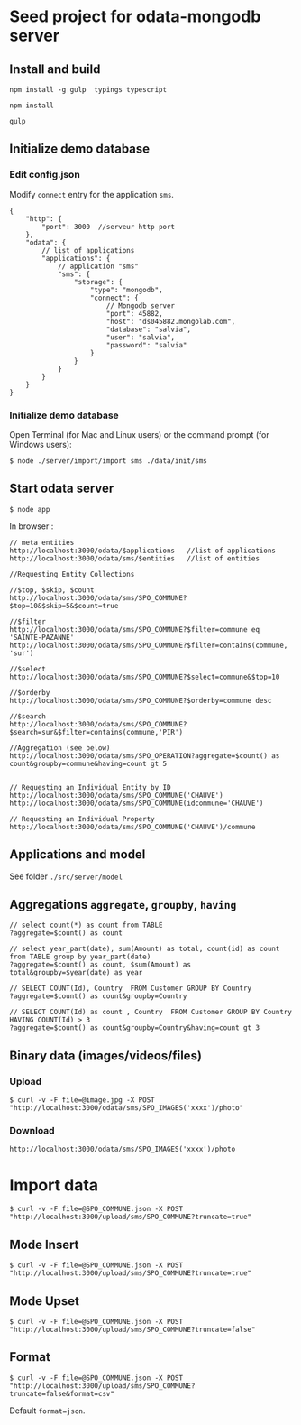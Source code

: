 # Seed project for odata-mongodb server


## Install and build

`npm install -g gulp  typings typescript`

`npm install`

`gulp`

## Initialize demo database

### Edit config.json

Modify `connect` entry for the application `sms`.

```
{
    "http": {
        "port": 3000  //serveur http port
    },
    "odata": {
        // list of applications
        "applications": {
            // application "sms"
            "sms": { 
                "storage": {
                    "type": "mongodb",
                    "connect": {
                        // Mongodb server
                        "port": 45882,
                        "host": "ds045882.mongolab.com",
                        "database": "salvia",
                        "user": "salvia",
                        "password": "salvia"
                    }
                }
            }
        }
    }
}
```

### Initialize demo database

Open Terminal (for Mac and Linux users) or the command prompt (for Windows users):

```
$ node ./server/import/import sms ./data/init/sms
```

## Start odata server
 
```
$ node app
```
In browser :

```
// meta entities 
http://localhost:3000/odata/$applications   //list of applications
http://localhost:3000/odata/sms/$entities   //list of entities

//Requesting Entity Collections

//$top, $skip, $count
http://localhost:3000/odata/sms/SPO_COMMUNE?$top=10&$skip=5&$count=true

//$filter
http://localhost:3000/odata/sms/SPO_COMMUNE?$filter=commune eq 'SAINTE-PAZANNE'
http://localhost:3000/odata/sms/SPO_COMMUNE?$filter=contains(commune, 'sur')

//$select
http://localhost:3000/odata/sms/SPO_COMMUNE?$select=commune&$top=10

//$orderby
http://localhost:3000/odata/sms/SPO_COMMUNE?$orderby=commune desc

//$search
http://localhost:3000/odata/sms/SPO_COMMUNE?$search=sur&$filter=contains(commune,'PIR')

//Aggregation (see below)
http://localhost:3000/odata/sms/SPO_OPERATION?aggregate=$count() as count&groupby=commune&having=count gt 5


// Requesting an Individual Entity by ID
http://localhost:3000/odata/sms/SPO_COMMUNE('CHAUVE')
http://localhost:3000/odata/sms/SPO_COMMUNE(idcommune='CHAUVE')

// Requesting an Individual Property
http://localhost:3000/odata/sms/SPO_COMMUNE('CHAUVE')/commune

```

## Applications and model 
See folder `./src/server/model` 

## Aggregations `aggregate`,  `groupby`, `having`    
```
// select count(*) as count from TABLE 
?aggregate=$count() as count 

// select year_part(date), sum(Amount) as total, count(id) as count from TABLE group by year_part(date)  
?aggregate=$count() as count, $sum(Amount) as total&groupby=$year(date) as year   

// SELECT COUNT(Id), Country  FROM Customer GROUP BY Country
?aggregate=$count() as count&groupby=Country

// SELECT COUNT(Id) as count , Country  FROM Customer GROUP BY Country HAVING COUNT(Id) > 3 
?aggregate=$count() as count&groupby=Country&having=count gt 3

```
## Binary data (images/videos/files)  


### Upload
```
$ curl -v -F file=@image.jpg -X POST "http://localhost:3000/odata/sms/SPO_IMAGES('xxxx')/photo"
```

### Download

```
http://localhost:3000/odata/sms/SPO_IMAGES('xxxx')/photo
```

# Import data

```
$ curl -v -F file=@SPO_COMMUNE.json -X POST "http://localhost:3000/upload/sms/SPO_COMMUNE?truncate=true"
```


## Mode Insert

```
$ curl -v -F file=@SPO_COMMUNE.json -X POST "http://localhost:3000/upload/sms/SPO_COMMUNE?truncate=true"
```

## Mode Upset

```
$ curl -v -F file=@SPO_COMMUNE.json -X POST "http://localhost:3000/upload/sms/SPO_COMMUNE?truncate=false"
```


## Format

```
$ curl -v -F file=@SPO_COMMUNE.json -X POST "http://localhost:3000/upload/sms/SPO_COMMUNE?truncate=false&format=csv"
```
Default `format=json`.


 

 
